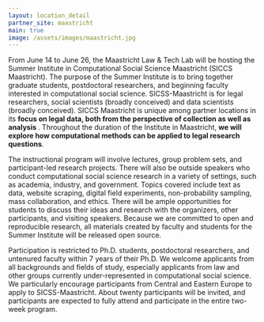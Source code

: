 ```yaml
---
layout: location_detail
partner_site: maastricht
main: true
image: /assets/images/maastricht.jpg
---
```


From June 14 to June 26, the Maastricht Law & Tech Lab will be hosting the Summer Institute in Computational Social Science Maastricht (SICCS Maastricht). The purpose of the Summer Institute is to bring together graduate students, postdoctoral researchers, and beginning faculty interested in computational social science. SICSS-Maastricht is for legal researchers, social scientists (broadly conceived) and data scientists (broadly conceived). SICCS Maastricht is unique among partner locations in its <b> focus on legal data, both from the perspective of collection as well as analysis </b>. Throughout the duration of the Institute in Maastricht, <b>we will explore how computational methods can be applied to legal research questions</b>. 

The instructional program will involve lectures, group problem sets, and participant-led research projects. There will also be outside speakers who conduct computational social science research in a variety of settings, such as academia, industry, and government. Topics covered include text as data, website scraping, digital field experiments, non-probability sampling, mass collaboration, and ethics. There will be ample opportunities for students to discuss their ideas and research with the organizers, other participants, and visiting speakers. Because we are committed to open and reproducible research, all materials created by faculty and students for the Summer Institute will be released open source.

Participation is restricted to Ph.D. students, postdoctoral researchers, and untenured faculty within 7 years of their Ph.D. We welcome applicants from all backgrounds and fields of study, especially applicants from law and other groups currently under-represented in computational social science. We particularly encourage participants from Central and Eastern Europe to apply to SICSS-Maastricht. About twenty participants will be invited, and participants are expected to fully attend and participate in the entire two-week program.

